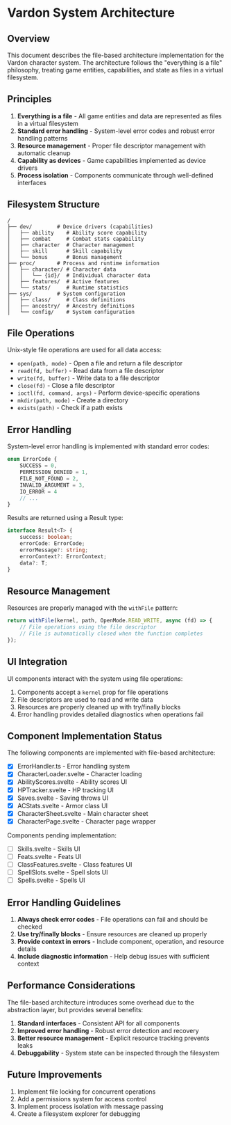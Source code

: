 # Vardon System Architecture

## Overview

This document describes the file-based architecture implementation for the Vardon character system. The architecture follows the "everything is a file" philosophy, treating game entities, capabilities, and state as files in a virtual filesystem.

## Principles

1. **Everything is a file** - All game entities and data are represented as files in a virtual filesystem
2. **Standard error handling** - System-level error codes and robust error handling patterns
3. **Resource management** - Proper file descriptor management with automatic cleanup
4. **Capability as devices** - Game capabilities implemented as device drivers
5. **Process isolation** - Components communicate through well-defined interfaces

## Filesystem Structure

```
/
├── dev/        # Device drivers (capabilities)
│   ├── ability    # Ability score capability
│   ├── combat     # Combat stats capability
│   ├── character  # Character management
│   ├── skill      # Skill capability
│   └── bonus      # Bonus management
├── proc/       # Process and runtime information
│   ├── character/ # Character data
│   │   └── {id}/  # Individual character data
│   ├── features/  # Active features
│   └── stats/     # Runtime statistics
├── sys/        # System configuration
│   ├── class/     # Class definitions
│   ├── ancestry/  # Ancestry definitions
│   └── config/    # System configuration
```

## File Operations

Unix-style file operations are used for all data access:

- `open(path, mode)` - Open a file and return a file descriptor
- `read(fd, buffer)` - Read data from a file descriptor
- `write(fd, buffer)` - Write data to a file descriptor
- `close(fd)` - Close a file descriptor
- `ioctl(fd, command, args)` - Perform device-specific operations
- `mkdir(path, mode)` - Create a directory
- `exists(path)` - Check if a path exists

## Error Handling

System-level error handling is implemented with standard error codes:

```typescript
enum ErrorCode {
	SUCCESS = 0,
	PERMISSION_DENIED = 1,
	FILE_NOT_FOUND = 2,
	INVALID_ARGUMENT = 3,
	IO_ERROR = 4
	// ...
}
```

Results are returned using a Result type:

```typescript
interface Result<T> {
	success: boolean;
	errorCode: ErrorCode;
	errorMessage?: string;
	errorContext?: ErrorContext;
	data?: T;
}
```

## Resource Management

Resources are properly managed with the `withFile` pattern:

```typescript
return withFile(kernel, path, OpenMode.READ_WRITE, async (fd) => {
	// File operations using the file descriptor
	// File is automatically closed when the function completes
});
```

## UI Integration

UI components interact with the system using file operations:

1. Components accept a `kernel` prop for file operations
2. File descriptors are used to read and write data
3. Resources are properly cleaned up with try/finally blocks
4. Error handling provides detailed diagnostics when operations fail

## Component Implementation Status

The following components are implemented with file-based architecture:

- [x] ErrorHandler.ts - Error handling system
- [x] CharacterLoader.svelte - Character loading
- [x] AbilityScores.svelte - Ability scores UI
- [x] HPTracker.svelte - HP tracking UI
- [x] Saves.svelte - Saving throws UI
- [x] ACStats.svelte - Armor class UI
- [x] CharacterSheet.svelte - Main character sheet
- [x] CharacterPage.svelte - Character page wrapper

Components pending implementation:

- [ ] Skills.svelte - Skills UI
- [ ] Feats.svelte - Feats UI
- [ ] ClassFeatures.svelte - Class features UI
- [ ] SpellSlots.svelte - Spell slots UI
- [ ] Spells.svelte - Spells UI

## Error Handling Guidelines

1. **Always check error codes** - File operations can fail and should be checked
2. **Use try/finally blocks** - Ensure resources are cleaned up properly
3. **Provide context in errors** - Include component, operation, and resource details
4. **Include diagnostic information** - Help debug issues with sufficient context

## Performance Considerations

The file-based architecture introduces some overhead due to the abstraction layer, but provides several benefits:

1. **Standard interfaces** - Consistent API for all components
2. **Improved error handling** - Robust error detection and recovery
3. **Better resource management** - Explicit resource tracking prevents leaks
4. **Debuggability** - System state can be inspected through the filesystem

## Future Improvements

1. Implement file locking for concurrent operations
2. Add a permissions system for access control
3. Implement process isolation with message passing
4. Create a filesystem explorer for debugging
